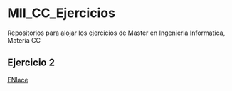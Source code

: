 # MII_CC_Ejercicios
Repositorios para alojar los ejercicios de Master en Ingenieria Informatica, Materia CC
## Ejercicio 2
[ENlace](https://github.com/javierfrereq/MII_CC_Ejercicios/blob/master/Ejercicios/Ejercicio%20Tema%202.md)
